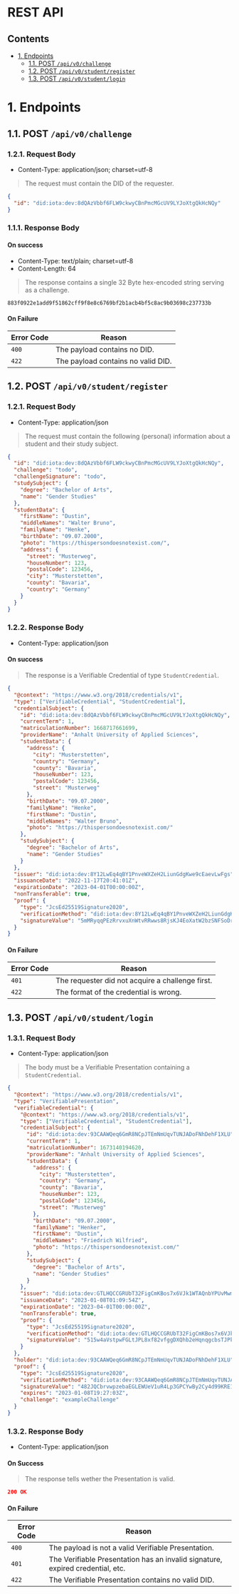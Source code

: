 # REST API <!-- omit in toc -->

## Contents

- [1. Endpoints](#1-endpoints)
  - [1.1. POST `/api/v0/challenge`](#11-post-apiv0challenge)
  - [1.2. POST `/api/v0/student/register`](#12-post-apiv0studentregister)
  - [1.3. POST `/api/v0/student/login`](#13-post-apiv0studentlogin)

# 1. Endpoints

## 1.1. POST `/api/v0/challenge`

### 1.2.1. Request Body <!-- omit in toc -->

- Content-Type: application/json; charset=utf-8

> The request must contain the DID of the requester.

```json
{
  "id": "did:iota:dev:8dQAzVbbf6FLW9ckwyCBnPmcMGcUV9LYJoXtgQkHcNQy"
}
```

### 1.1.1. Response Body <!-- omit in toc -->

#### On success <!-- omit in toc -->

- Content-Type: text/plain; charset=utf-8
- Content-Length: 64

> The response contains a single 32 Byte hex-encoded string serving as a challenge.

```
883f0922e1add9f51862cff9f8e8c6769bf2b1acb4bf5c8ac9b03698c237733b
```

#### On Failure <!-- omit in toc -->

| Error Code | Reason                             |
| ---------- | ---------------------------------- |
| `400`      | The payload contains no DID.       |
| `422`      | The payload contains no valid DID. |

## 1.2. POST `/api/v0/student/register`

### 1.2.1. Request Body <!-- omit in toc -->

- Content-Type: application/json

> The request must contain the following (personal) information about a student and their study subject.

```json
{
  "id": "did:iota:dev:8dQAzVbbf6FLW9ckwyCBnPmcMGcUV9LYJoXtgQkHcNQy",
  "challenge": "todo",
  "challengeSignature": "todo",
  "studySubject": {
    "degree": "Bachelor of Arts",
    "name": "Gender Studies"
  },
  "studentData": {
    "firstName": "Dustin",
    "middleNames": "Walter Bruno",
    "familyName": "Henke",
    "birthDate": "09.07.2000",
    "photo": "https://thispersondoesnotexist.com/",
    "address": {
      "street": "Musterweg",
      "houseNumber": 123,
      "postalCode": 123456,
      "city": "Musterstetten",
      "county": "Bavaria",
      "country": "Germany"
    }
  }
}
```

### 1.2.2. Response Body <!-- omit in toc -->

- Content-Type: application/json

#### On success <!-- omit in toc -->

> The response is a Verifiable Credential of type `StudentCredential`.

```json
{
  "@context": "https://www.w3.org/2018/credentials/v1",
  "type": ["VerifiableCredential", "StudentCredential"],
  "credentialSubject": {
    "id": "did:iota:dev:8dQAzVbbf6FLW9ckwyCBnPmcMGcUV9LYJoXtgQkHcNQy",
    "currentTerm": 1,
    "matriculationNumber": 1668717661699,
    "providerName": "Anhalt University of Applied Sciences",
    "studentData": {
      "address": {
        "city": "Musterstetten",
        "country": "Germany",
        "county": "Bavaria",
        "houseNumber": 123,
        "postalCode": 123456,
        "street": "Musterweg"
      },
      "birthDate": "09.07.2000",
      "familyName": "Henke",
      "firstName": "Dustin",
      "middleNames": "Walter Bruno",
      "photo": "https://thispersondoesnotexist.com/"
    },
    "studySubject": {
      "degree": "Bachelor of Arts",
      "name": "Gender Studies"
    }
  },
  "issuer": "did:iota:dev:8Y12LwEq4qBY1PnveWXZeH2LiunGdgKwe9cEaevLwFgs",
  "issuanceDate": "2022-11-17T20:41:01Z",
  "expirationDate": "2023-04-01T00:00:00Z",
  "nonTransferable": true,
  "proof": {
    "type": "JcsEd25519Signature2020",
    "verificationMethod": "did:iota:dev:8Y12LwEq4qBY1PnveWXZeH2LiunGdgKwe9cEaevLwFgs#key-sign-student",
    "signatureValue": "5mMRyqqPEzRrvxuXnWtvRRwws8RjsKJ4EoXatW2bzSNFSoDr8aG8SR8Svfoqqo57pfQpz1m1shYVKxmZspomYQ44"
  }
}
```

#### On Failure <!-- omit in toc -->

| Error Code | Reason                                           |
| ---------- | ------------------------------------------------ |
| `401`      | The requester did not acquire a challenge first. |
| `422`      | The format of the credential is wrong.           |

## 1.3. POST `/api/v0/student/login`

### 1.3.1. Request Body <!-- omit in toc -->

- Content-Type: application/json

> The body must be a Verifiable Presentation containing a `StudentCredential`.

```json
{
  "@context": "https://www.w3.org/2018/credentials/v1",
  "type": "VerifiablePresentation",
  "verifiableCredential": {
    "@context": "https://www.w3.org/2018/credentials/v1",
    "type": ["VerifiableCredential", "StudentCredential"],
    "credentialSubject": {
      "id": "did:iota:dev:93CAAWQeq6GmR8NCpJTEmNmUqvTUNJADoFNhDehF1XLU",
      "currentTerm": 1,
      "matriculationNumber": 1673140194620,
      "providerName": "Anhalt University of Applied Sciences",
      "studentData": {
        "address": {
          "city": "Musterstetten",
          "country": "Germany",
          "county": "Bavaria",
          "houseNumber": 123,
          "postalCode": 123456,
          "street": "Musterweg"
        },
        "birthDate": "09.07.2000",
        "familyName": "Henker",
        "firstName": "Dustin",
        "middleNames": "Friedrich Wilfried",
        "photo": "https://thispersondoesnotexist.com/"
      },
      "studySubject": {
        "degree": "Bachelor of Arts",
        "name": "Gender Studies"
      }
    },
    "issuer": "did:iota:dev:GTLHQCCGRUbT32FigCmKBos7x6VJk1WTAQnbYPUvMwmF",
    "issuanceDate": "2023-01-08T01:09:54Z",
    "expirationDate": "2023-04-01T00:00:00Z",
    "nonTransferable": true,
    "proof": {
      "type": "JcsEd25519Signature2020",
      "verificationMethod": "did:iota:dev:GTLHQCCGRUbT32FigCmKBos7x6VJk1WTAQnbYPUvMwmF#key-sign-student",
      "signatureValue": "515w4aVstpwFGLtJPL8xf82vfggDXQhb2eHqnqgcbsTJPkRh4j2gfgjYTCeWBRhTFLCQTb6wQa9VypVWncLKGcRQ"
    }
  },
  "holder": "did:iota:dev:93CAAWQeq6GmR8NCpJTEmNmUqvTUNJADoFNhDehF1XLU",
  "proof": {
    "type": "JcsEd25519Signature2020",
    "verificationMethod": "did:iota:dev:93CAAWQeq6GmR8NCpJTEmNmUqvTUNJADoFNhDehF1XLU#sign-0",
    "signatureValue": "482JQCbrvwpzebaEGLEWUeV1uR4Lp3GPCYwBy2Cy4d99KRE14Jk9vhuNNtJvLJjaHvodAfcL1bSTpVxeoQjRhoSg",
    "expires": "2023-01-08T19:27:03Z",
    "challenge": "exampleChallenge"
  }
}
```

### 1.3.2. Response Body <!-- omit in toc -->

- Content-Type: application/json

#### On Success <!-- omit in toc -->

> The response tells wether the Presentation is valid.

```json
200 OK
```

#### On Failure <!-- omit in toc -->

| Error Code | Reason                                                                         |
| ---------- | ------------------------------------------------------------------------------ |
| `400`      | The payload is not a valid Verifiable Presentation.                            |
| `401`      | The Verifiable Presentation has an invalid signature, expired credential, etc. |
| `422`      | The Verifiable Presentation contains no valid DID.                             |
